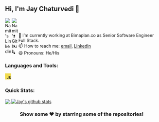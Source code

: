 ## Hi, I'm Jay Chaturvedi 👋


<!-- <a href="https://twitter.com/PiriyaNamit">
  <img align="left" alt="Namit's Twitter" width="22px" src="https://cdn.jsdelivr.net/npm/simple-icons@v3/icons/twitter.svg" />
</a> -->
<a href="https://www.linkedin.com/in/jay-chaturvedi/">
  <img align="left" alt="Namit's Linkedin" width="22px" src="https://cdn.jsdelivr.net/npm/simple-icons@v3/icons/linkedin.svg" />
</a>
<a href="https://github.com/jaychaturvedi">
  <img align="left" alt="Namit's Github" width="22px" src="https://cdn.jsdelivr.net/npm/simple-icons@v3/icons/github.svg" />
</a>
<br/>
<br/>


- 🔭 I’m currently working at Bimaplan.co as Senior Software Engineer Full Stack.
- 📫 How to reach me: [email](mailto:jaychaturvedi18@gmail.com), [LinkedIn](https://www.linkedin.com/in/jay-chaturvedi/)
- 😄 Pronouns: He/His

### Languages and Tools:  
<code><img height="20" src="https://raw.githubusercontent.com/github/explore/80688e429a7d4ef2fca1e82350fe8e3517d3494d/topics/javascript/javascript.png"></code>
<br/>

### Quick Stats:

<a href="https://github.com/jaychaturvedi">
  <img align="center" src="https://github-readme-stats.vercel.app/api/top-langs/?username=jaychaturvedi&theme=dark&hide=TCL" />
</a>

<a href="https://github.com/namit-piriya">
  <img align="center" src="https://github-readme-stats.vercel.app/api?username=jaychaturvedi&show_icons=true&theme=tokyonight&count_private=true&line_height=33" alt="Jay's github stats"/>
</a>

<div align="center">

### Show some ❤️ by starring some of the repositories!

</div>
